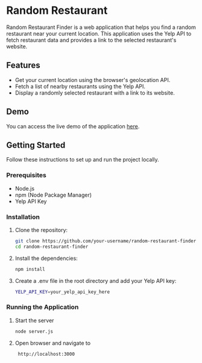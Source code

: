 # Random Restaurant

Random Restaurant Finder is a web application that helps you find a random restaurant near your current location. This application uses the Yelp API to fetch restaurant data and provides a link to the selected restaurant's website.

## Features

- Get your current location using the browser's geolocation API.
- Fetch a list of nearby restaurants using the Yelp API.
- Display a randomly selected restaurant with a link to its website.

## Demo

You can access the live demo of the application [here]([https://your-demo-link.com](https://randomrestaurant-dbd136550dc3.herokuapp.com/)).

## Getting Started

Follow these instructions to set up and run the project locally.

### Prerequisites

- Node.js
- npm (Node Package Manager)
- Yelp API Key

### Installation

1. Clone the repository:
   ```bash
   git clone https://github.com/your-username/random-restaurant-finder.git
   cd random-restaurant-finder

2. Install the dependencies:
   ```bash
   npm install

3. Create a .env file in the root directory and add your Yelp API key:
   ```bash
   YELP_API_KEY=your_yelp_api_key_here

### Running the Application
1. Start the server
   ```bash
   node server.js
2. Open browser and navigate to
   ```txt
    http://localhost:3000

   

